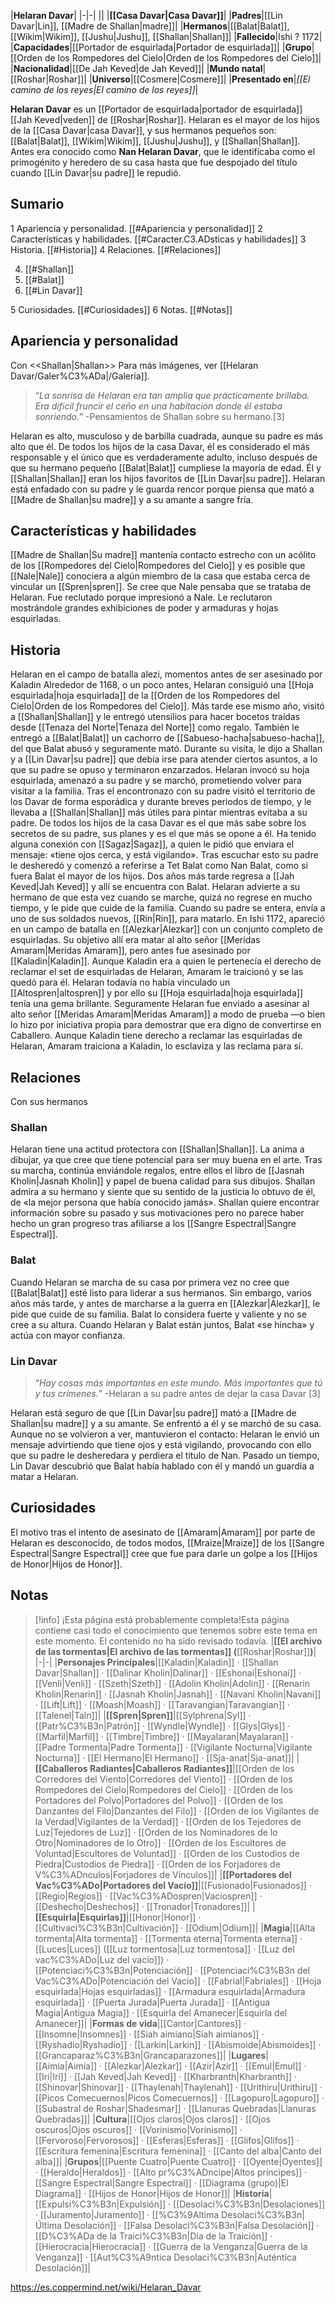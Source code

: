 

|**Helaran Davar**|
|-|-|
||
|**[[Casa Davar\|Casa Davar]]**|
|**Padres**|[[Lin Davar\|Lin]], [[Madre de Shallan\|madre]]|
|**Hermanos**|[[Balat\|Balat]], [[Wikim\|Wikim]], [[Jushu\|Jushu]], [[Shallan\|Shallan]]|
|**Fallecido**|Ishi ? 1172|
|**Capacidades**|[[Portador de esquirlada\|Portador de esquirlada]]|
|**Grupo**|[[Orden de los Rompedores del Cielo\|Orden de los Rompedores del Cielo]]|
|**Nacionalidad**|[[De Jah Keved\|de Jah Keved]]|
|**Mundo natal**|[[Roshar\|Roshar]]|
|**Universo**|[[Cosmere\|Cosmere]]|
|**Presentado en**|*[[El camino de los reyes\|El camino de los reyes]]*|

**Helaran Davar** es un [[Portador de esquirlada\|portador de esquirlada]] [[Jah Keved\|veden]] de [[Roshar\|Roshar]]. Helaran es el mayor de los hijos de la [[Casa Davar\|casa Davar]], y sus hermanos pequeños son: [[Balat\|Balat]], [[Wikim\|Wikim]], [[Jushu\|Jushu]], y [[Shallan\|Shallan]]. Antes era conocido como **Nan Helaran Davar**, que le identificaba como el primogénito y heredero de su casa hasta que fue despojado del título cuando [[Lin Davar\|su padre]] le repudió.

## Sumario

1 Apariencia y personalidad. [[#Apariencia y personalidad]] 
2 Características y habilidades. [[#Caracter.C3.ADsticas y habilidades]] 
3 Historia. [[#Historia]] 
4 Relaciones. [[#Relaciones]] 

4. [[#Shallan]] 
4. [[#Balat]] 
4. [[#Lin Davar]] 


5 Curiosidades. [[#Curiosidades]] 
6 Notas. [[#Notas]] 


## Apariencia y personalidad
  Con <<Shallan\|Shallan>>
Para más imágenes, ver [[Helaran Davar/Galer%C3%ADa\|/Galería]].
>“*La sonrisa de Helaran era tan amplia que prácticamente brillaba. Era dificil fruncir el ceño en una habitación donde él estaba sonriendo.*”
\-Pensamientos de Shallan sobre su hermano.[3]


Helaran es alto, musculoso y de barbilla cuadrada, aunque su padre es más alto que él.
De todos los hijos de la casa Davar, él es considerado el más responsable y el único que es verdaderamente adulto, incluso después de que su hermano pequeño [[Balat\|Balat]] cumpliese la mayoría de edad. Él y [[Shallan\|Shallan]] eran los hijos favoritos de [[Lin Davar\|su padre]].
Helaran está enfadado con su padre y le guarda rencor porque piensa que mató a [[Madre de Shallan\|su madre]] y a su amante a sangre fría.

## Características y habilidades
[[Madre de Shallan\|Su madre]] mantenía contacto estrecho con un acólito de los [[Rompedores del Cielo\|Rompedores del Cielo]] y es posible que [[Nale\|Nale]] conociera a algún miembro de la casa que estaba cerca de vincular un [[Spren\|spren]]. Se cree que Nale pensaba que se trataba de Helaran. Fue reclutado porque impresionó a Nale. Le reclutaron mostrándole grandes exhibiciones de poder y armaduras y hojas esquirladas.

## Historia
  Helaran en el campo de batalla alezi, momentos antes de ser asesinado por Kaladin
Alrededor de 1168, o un poco antes, Helaran consiguió una [[Hoja esquirlada\|hoja esquirlada]] de la [[Orden de los Rompedores del Cielo\|Orden de los Rompedores del Cielo]].
Más tarde ese mismo año, visitó a [[Shallan\|Shallan]] y le entregó utensilios para hacer bocetos traídas desde [[Tenaza del Norte\|Tenaza del Norte]] como regalo. También le entregó a [[Balat\|Balat]] un cachorro de [[Sabueso-hacha\|sabueso-hacha]], del que Balat abusó y seguramente mató. Durante su visita, le dijo a Shallan y a [[Lin Davar\|su padre]] que debía irse para atender ciertos asuntos, a lo que su padre se opuso y terminaron enzarzados. Helaran invocó su hoja esquirlada, amenazó a su padre y se marchó, prometiendo volver para visitar a la familia.
Tras el encontronazo con su padre visitó el territorio de los Davar de forma esporádica y durante breves periodos de tiempo, y le llevaba a [[Shallan\|Shallan]] más útiles para pintar mientras evitaba a su padre.
De todos los hijos de la casa Davar es el que más sabe sobre los secretos de su padre, sus planes y es el que más se opone a él. Ha tenido alguna conexión con [[Sagaz\|Sagaz]], a quien le pidió que enviara el mensaje: «tiene ojos cerca, y está vigilando». Tras escuchar esto su padre le desheredó y comenzó a referirse a Tet Balat como Nan Balat, como si fuera Balat el mayor de los hijos.
Dos años más tarde regresa a [[Jah Keved\|Jah Keved]] y allí se encuentra con Balat. Helaran advierte a su hermano de que esta vez cuando se marche, quizá no regrese en mucho tiempo, y le pide que cuide de la familia. Cuando su padre se entera, envía a uno de sus soldados nuevos, [[Rin\|Rin]], para matarlo.
En Ishi 1172, apareció en un campo de batalla en [[Alezkar\|Alezkar]] con un conjunto completo de esquirladas. Su objetivo allí era matar al alto señor [[Meridas Amaram\|Meridas Amaram]], pero antes fue asesinado por [[Kaladin\|Kaladin]]. Aunque Kaladin era a quien le pertenecía el derecho de reclamar el set de esquirladas de Helaran, Amaram le traicionó y se las quedó para él.
Helaran todavía no había vinculado un [[Altospren\|altospren]] y por ello su [[Hoja esquirlada\|hoja esquirlada]] tenía una gema brillante. Seguramente Helaran fue enviado a asesinar al alto señor [[Meridas Amaram\|Meridas Amaram]] a modo de prueba —o bien lo hizo por iniciativa propia para demostrar que era digno de convertirse en Caballero.
Aunque Kaladin tiene derecho a reclamar las esquirladas de Helaran, Amaram traiciona a Kaladin, lo esclaviza y las reclama para sí.

## Relaciones
  Con sus hermanos
### Shallan
Helaran tiene una actitud protectora con [[Shallan\|Shallan]]. La anima a dibujar, ya que cree que tiene potencial para ser muy buena en el arte. Tras su marcha, continúa enviándole regalos, entre ellos el libro de [[Jasnah Kholin\|Jasnah Kholin]] y papel de buena calidad para sus dibujos.
Shallan admira a su hermano y siente que su sentido de la justicia lo obtuvo de él, de «la mejor persona que había conocido jamás».
Shallan quiere encontrar información sobre su pasado y sus motivaciones pero no parece haber hecho un gran progreso tras afiliarse a los [[Sangre Espectral\|Sangre Espectral]].

### Balat
Cuando Helaran se marcha de su casa por primera vez no cree que [[Balat\|Balat]] esté listo para liderar a sus hermanos. Sin embargo, varios años más tarde, y antes de marcharse a la guerra en [[Alezkar\|Alezkar]], le pide que cuide de su familia. Balat lo considera fuerte y valiente y no se cree a su altura. Cuando Helaran y Balat están juntos, Balat «se hincha» y actúa con mayor confianza.

### Lin Davar
>“*Hay cosas más importantes en este mundo. Más importantes que tú y tus crímenes.*”
\-Helaran a su padre antes de dejar la casa Davar [3]


Helaran está seguro de que [[Lin Davar\|su padre]] mató a [[Madre de Shallan\|su madre]] y a su amante. Se enfrentó a él y se marchó de su casa. Aunque no se volvieron a ver, mantuvieron el contacto: Helaran le envió un mensaje advirtiendo que tiene ojos y está vigilando, provocando con ello que su padre le desheredara y perdiera el título de Nan. Pasado un tiempo, Lin Davar descubrió que Balat había hablado con él y mandó un guardia a matar a Helaran.

## Curiosidades
El motivo tras el intento de asesinato de [[Amaram\|Amaram]] por parte de Helaran es desconocido, de todos modos, [[Mraize\|Mraize]] de los [[Sangre Espectral\|Sangre Espectral]] cree que fue para darle un golpe a los [[Hijos de Honor\|Hijos de Honor]].

## Notas

> [!info] ¡Esta página está probablemente completa!Esta página contiene casi todo el conocimiento que tenemos sobre este tema en este momento.
El contenido no ha sido revisado todavía.
|**[[El archivo de las tormentas\|El archivo de las tormentas]] (**[[Roshar\|Roshar]]**)**|
|-|-|
|**Personajes Principales**|[[Kaladin\|Kaladin]] · [[Shallan Davar\|Shallan]] · [[Dalinar Kholin\|Dalinar]] · [[Eshonai\|Eshonai]] · [[Venli\|Venli]] · [[Szeth\|Szeth]] · [[Adolin Kholin\|Adolin]] · [[Renarin Kholin\|Renarin]] · [[Jasnah Kholin\|Jasnah]] · [[Navani Kholin\|Navani]] · [[Lift\|Lift]] · [[Moash\|Moash]] · [[Taravangian\|Taravangian]] · [[Talenel\|Taln]]|
|**[[Spren\|Spren]]**|[[Sylphrena\|Syl]] · [[Patr%C3%B3n\|Patrón]] · [[Wyndle\|Wyndle]] · [[Glys\|Glys]] · [[Marfil\|Marfil]] · [[Timbre\|Timbre]] · [[Mayalaran\|Mayalaran]] · [[Padre Tormenta\|Padre Tormenta]] · [[Vigilante Nocturna\|Vigilante Nocturna]] · [[El Hermano\|El Hermano]] · [[Sja-anat\|Sja-anat]]|
|**[[Caballeros Radiantes\|Caballeros Radiantes]]**|[[Orden de los Corredores del Viento\|Corredores del Viento]] · [[Orden de los Rompedores del Cielo\|Rompedores del Cielo]] · [[Orden de los Portadores del Polvo\|Portadores del Polvo]] · [[Orden de los Danzantes del Filo\|Danzantes del Filo]] · [[Orden de los Vigilantes de la Verdad\|Vigilantes de la Verdad]] · [[Orden de los Tejedores de Luz\|Tejedores de Luz]] · [[Orden de los Nominadores de lo Otro\|Nominadores de lo Otro]] · [[Orden de los Escultores de Voluntad\|Escultores de Voluntad]] · [[Orden de los Custodios de Piedra\|Custodios de Piedra]] · [[Orden de los Forjadores de V%C3%ADnculos\|Forjadores de Vínculos]]|
|**[[Portadores del Vac%C3%ADo\|Portadores del Vacío]]**|[[Fusionado\|Fusionados]] · [[Regio\|Regios]] · [[Vac%C3%ADospren\|Vacíospren]] · [[Deshecho\|Deshechos]] · [[Tronador\|Tronadores]]|
|**[[Esquirla\|Esquirlas]]**|[[Honor\|Honor]] · [[Cultivaci%C3%B3n\|Cultivación]] · [[Odium\|Odium]]|
|**Magia**|[[Alta tormenta\|Alta tormenta]] · [[Tormenta eterna\|Tormenta eterna]] · [[Luces\|Luces]] ([[Luz tormentosa\|Luz tormentosa]] · [[Luz del vac%C3%ADo\|Luz del vacío]]) · [[Potenciaci%C3%B3n\|Potenciación]] · [[Potenciaci%C3%B3n del Vac%C3%ADo\|Potenciación del Vacío]] · [[Fabrial\|Fabriales]] · [[Hoja esquirlada\|Hojas esquirladas]] · [[Armadura esquirlada\|Armadura esquirlada]] · [[Puerta Jurada\|Puerta Jurada]] · [[Antigua Magia\|Antigua Magia]] · [[Esquirla del Amanecer\|Esquirla del Amanecer]]|
|**Formas de vida**|[[Cantor\|Cantores]] · [[Insomne\|Insomnes]] · [[Siah aimiano\|Siah aimianos]] · [[Ryshadio\|Ryshadio]] · [[Larkin\|Larkin]] · [[Abismoide\|Abismoides]] · [[Grancaparaz%C3%B3n\|Grancaparazones]]|
|**Lugares**|[[Aimia\|Aimia]] · [[Alezkar\|Alezkar]] · [[Azir\|Azir]] · [[Emul\|Emul]] · [[Iri\|Iri]] · [[Jah Keved\|Jah Keved]] · [[Kharbranth\|Kharbranth]] · [[Shinovar\|Shinovar]] · [[Thaylenah\|Thaylenah]] · [[Urithiru\|Urithiru]] · [[Picos Comecuernos\|Picos Comecuernos]] · [[Lagopuro\|Lagopuro]] · [[Subastral de Roshar\|Shadesmar]] · [[Llanuras Quebradas\|Llanuras Quebradas]]|
|**Cultura**|[[Ojos claros\|Ojos claros]] · [[Ojos oscuros\|Ojos oscuros]] · [[Vorinismo\|Vorinismo]] · [[Fervoroso\|Fervorosos]] · [[Esferas\|Esferas]] · [[Glifos\|Glifos]] · [[Escritura femenina\|Escritura femenina]] · [[Canto del alba\|Canto del alba]]|
|**Grupos**|[[Puente Cuatro\|Puente Cuatro]] · [[Oyente\|Oyentes]] · [[Heraldo\|Heraldos]] · [[Alto pr%C3%ADncipe\|Altos príncipes]] · [[Sangre Espectral\|Sangre Espectral]] · [[Diagrama (grupo)\|El Diagrama]] · [[Hijos de Honor\|Hijos de Honor]]|
|**Historia**|[[Expulsi%C3%B3n\|Expulsión]] · [[Desolaci%C3%B3n\|Desolaciones]] · [[Juramento\|Juramento]] · [[%C3%9Altima Desolaci%C3%B3n\|Última Desolación]] · [[Falsa Desolaci%C3%B3n\|Falsa Desolación]] · [[D%C3%ADa de la Traici%C3%B3n\|Día de la Traición]] · [[Hierocracia\|Hierocracia]] · [[Guerra de la Venganza\|Guerra de la Venganza]] · [[Aut%C3%A9ntica Desolaci%C3%B3n\|Auténtica Desolación]]|



https://es.coppermind.net/wiki/Helaran_Davar
